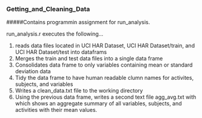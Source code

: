 ### Getting_and_Cleaning_Data
#####Contains programmin assignment for run_analysis.

run_analysis.r executes the following...

1. reads data files located in UCI HAR Dataset, UCI HAR Dataset/train, and UCI HAR Dataset/test into dataframs
2. Merges the train and test data files into a single data frame
3. Consolidates data frame to only variables containing mean or standard deviation data
4. Tidy the data frame to have human readable clumn names for activites, subjects, and variables
5. Writes a clean_data.txt file to the working directory
6. Using the previous data frame, writes a second text file agg_avg.txt with which shows an aggregate summary of all variables, subjects, and activities with their mean values.
